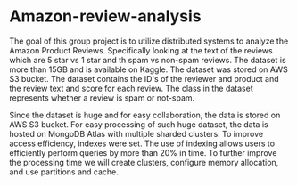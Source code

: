 # Amazon-review-analysis
The goal of this group project is to utilize distributed systems to analyze the Amazon Product Reviews. Specifically looking at the text of the reviews which are 5 star vs 1 star and th spam vs non-spam reviews. The dataset is more than 15GB and is available on Kaggle. The dataset was stored on AWS S3 bucket. The dataset contains the ID's of the reviewer and product and the review text and score for each review. The class in the dataset represents whether a review is spam or not-spam.

Since the dataset is huge and for easy collaboration, the data is stored on AWS S3 bucket. For easy processing of such huge dataset, the data is hosted on MongoDB Atlas with multiple sharded clusters. To improve access efficiency, indexes were set. The use of indexing allows users to efficiently perform queries by more than 20% in time. To further improve the processing time we will create clusters, configure memory allocation, and use partitions and cache.
